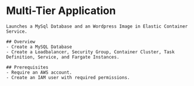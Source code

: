 # Multi-Tier Application

    Launches a MySql Database and an Wordpress Image in Elastic Container Service.

    ## Overview
    - Create a MySQL Database
    - Create a Loadbalancer, Security Group, Container Cluster, Task Definition, Service, and Fargate Instances.

    ## Prerequisites
    - Require an AWS account.
    - Create an IAM user with required permissions.